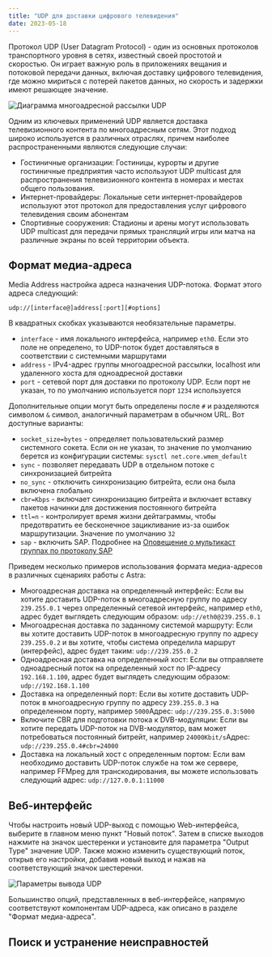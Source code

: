 ```yaml
---
title: "UDP для доставки цифрового телевидения"
date: 2023-05-18
---
```


Протокол UDP (User Datagram Protocol) - один из основных протоколов транспортного уровня в сетях, известный своей простотой и скоростью. Он играет важную роль в приложениях вещания и потоковой передачи данных, включая доставку цифрового телевидения, где можно мириться с потерей пакетов данных, но скорость и задержки имеют решающее значение.

![Диаграмма многоадресной рассылки UDP](https://cdn.cesbo.com/help/astra/delivery/udp.svg)

Одним из ключевых применений UDP является доставка телевизионного контента по многоадресным сетям. Этот подход широко используется в различных отраслях, причем наиболее распространенными являются следующие случаи:

- Гостиничные организации: Гостиницы, курорты и другие гостиничные предприятия часто используют UDP multicast для распространения телевизионного контента в номерах и местах общего пользования.
- Интернет-провайдеры: Локальные сети интернет-провайдеров используют этот протокол для предоставления услуг цифрового телевидения своим абонентам
- Спортивные сооружения: Стадионы и арены могут использовать UDP multicast для передачи прямых трансляций игры или матча на различные экраны по всей территории объекта.

## Формат медиа-адреса[](https://help.cesbo.com/astra/delivery/broadcasting/udp#media-address-format)

Media Address настройка адреса назначения UDP-потока. Формат этого адреса следующий:

```
udp://[interface@]address[:port][#options]
```

В квадратных скобках указываются необязательные параметры.

- `interface` - имя локального интерфейса, например `eth0`. Если это поле не определено, то UDP-поток будет доставляться в соответствии с системными маршрутами
- `address` - IPv4-адрес группы многоадресной рассылки, localhost или удаленного хоста для одноадресной доставки
- `port` - сетевой порт для доставки по протоколу UDP. Если порт не указан, то по умолчанию используется порт `1234` используется

Дополнительные опции могут быть определены после `#` и разделяются символом `&` символ, аналогичный параметрам в обычном URL. Вот доступные варианты:

- `socket_size=bytes` - определяет пользовательский размер системного сокета. Если он не указан, то значение по умолчанию берется из конфигурации системы: `sysctl net.core.wmem_default`
- `sync` - позволяет передавать UDP в отдельном потоке с синхронизацией битрейта
- `no_sync` - отключить синхронизацию битрейта, если она была включена глобально
- `cbr=Kbps` - включает синхронизацию битрейта и включает вставку пакетов начинки для достижения постоянного битрейта
- `ttl=n` - контролирует время жизни дейтаграммы, чтобы предотвратить ее бесконечное зацикливание из-за ошибок маршрутизации. Значение по умолчанию `32`
- `sap` - включить SAP. Подробнее на [Оповещение о мультикаст группах по протоколу SAP](https://help.cesbo.com/astra/delivery/broadcasting/sap)

Приведем несколько примеров использования формата медиа-адресов в различных сценариях работы с Astra:

- Многоадресная доставка на определенный интерфейс: Если вы хотите доставить UDP-поток в многоадресную группу по адресу `239.255.0.1` через определенный сетевой интерфейс, например `eth0`, адрес будет выглядеть следующим образом: `udp://eth0@239.255.0.1`
- Многоадресная доставка по заданному системой маршруту: Если вы хотите доставить UDP-поток в многоадресную группу по адресу `239.255.0.2` и вы хотите, чтобы система определила маршрут (интерфейс), адрес будет таким: `udp://239.255.0.2`
- Одноадресная доставка на определенный хост: Если вы отправляете одноадресный поток на определенный хост по IP-адресу `192.168.1.100`, адрес будет выглядеть следующим образом: `udp://192.168.1.100`
- Доставка на определенный порт: Если вы хотите доставить UDP-поток в многоадресную группу по адресу `239.255.0.3` на определенном порту, например `5000`Адрес: `udp://239.255.0.3:5000`
- Включите CBR для подготовки потока к DVB-модуляции: Если вы хотите передать UDP-поток на DVB-модулятор, вам может потребоваться постоянный битрейт, например `24000Kbit/s`Адрес: `udp://239.255.0.4#cbr=24000`
- Доставка на локальный хост с определенным портом: Если вам необходимо доставить UDP-поток службе на том же сервере, например FFMpeg для транскодирования, вы можете использовать следующий адрес: `udp://127.0.0.1:11000`

## Веб-интерфейс[](https://help.cesbo.com/astra/delivery/broadcasting/udp#web-interface)

Чтобы настроить новый UDP-выход с помощью Web-интерфейса, выберите в главном меню пункт "Новый поток". Затем в списке выходов нажмите на значок шестеренки и установите для параметра "Output Type" значение UDP. Также можно изменить существующий поток, открыв его настройки, добавив новый выход и нажав на соответствующий значок шестеренки.

![Параметры вывода UDP](https://cdn.cesbo.com/help/astra/delivery/broadcasting/udp/options.png)

Большинство опций, представленных в веб-интерфейсе, напрямую соответствуют компонентам UDP-адреса, как описано в разделе "Формат медиа-адреса".

## Поиск и устранение неисправностей
